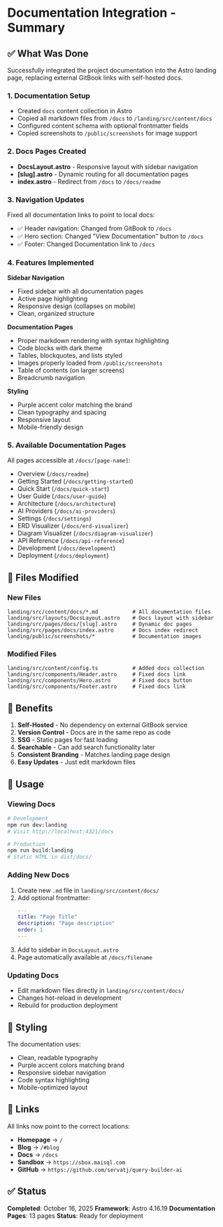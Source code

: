 # Documentation Integration - Summary

## ✅ What Was Done

Successfully integrated the project documentation into the Astro landing page, replacing external GitBook links with self-hosted docs.

### 1. Documentation Setup
- Created `docs` content collection in Astro
- Copied all markdown files from `/docs` to `/landing/src/content/docs`
- Configured content schema with optional frontmatter fields
- Copied screenshots to `/public/screenshots` for image support

### 2. Docs Pages Created
- **DocsLayout.astro** - Responsive layout with sidebar navigation
- **[slug].astro** - Dynamic routing for all documentation pages
- **index.astro** - Redirect from `/docs` to `/docs/readme`

### 3. Navigation Updates
Fixed all documentation links to point to local docs:
- ✅ Header navigation: Changed from GitBook to `/docs`
- ✅ Hero section: Changed "View Documentation" button to `/docs`
- ✅ Footer: Changed Documentation link to `/docs`

### 4. Features Implemented

**Sidebar Navigation**
- Fixed sidebar with all documentation pages
- Active page highlighting
- Responsive design (collapses on mobile)
- Clean, organized structure

**Documentation Pages**
- Proper markdown rendering with syntax highlighting
- Code blocks with dark theme
- Tables, blockquotes, and lists styled
- Images properly loaded from `/public/screenshots`
- Table of contents (on larger screens)
- Breadcrumb navigation

**Styling**
- Purple accent color matching the brand
- Clean typography and spacing
- Responsive layout
- Mobile-friendly design

### 5. Available Documentation Pages

All pages accessible at `/docs/[page-name]`:
- Overview (`/docs/readme`)
- Getting Started (`/docs/getting-started`)
- Quick Start (`/docs/quick-start`)
- User Guide (`/docs/user-guide`)
- Architecture (`/docs/architecture`)
- AI Providers (`/docs/ai-providers`)
- Settings (`/docs/settings`)
- ERD Visualizer (`/docs/erd-visualizer`)
- Diagram Visualizer (`/docs/diagram-visualizer`)
- API Reference (`/docs/api-reference`)
- Development (`/docs/development`)
- Deployment (`/docs/deployment`)

## 📁 Files Modified

### New Files
```
landing/src/content/docs/*.md           # All documentation files
landing/src/layouts/DocsLayout.astro    # Docs layout with sidebar
landing/src/pages/docs/[slug].astro     # Dynamic doc pages
landing/src/pages/docs/index.astro      # Docs index redirect
landing/public/screenshots/*            # Documentation images
```

### Modified Files
```
landing/src/content/config.ts           # Added docs collection
landing/src/components/Header.astro     # Fixed docs link
landing/src/components/Hero.astro       # Fixed docs button
landing/src/components/Footer.astro     # Fixed docs link
```

## 🚀 Benefits

1. **Self-Hosted** - No dependency on external GitBook service
2. **Version Control** - Docs are in the same repo as code
3. **SSG** - Static pages for fast loading
4. **Searchable** - Can add search functionality later
5. **Consistent Branding** - Matches landing page design
6. **Easy Updates** - Just edit markdown files

## 📝 Usage

### Viewing Docs
```bash
# Development
npm run dev:landing
# Visit http://localhost:4321/docs

# Production
npm run build:landing
# Static HTML in dist/docs/
```

### Adding New Docs
1. Create new `.md` file in `landing/src/content/docs/`
2. Add optional frontmatter:
   ```yaml
   ---
   title: "Page Title"
   description: "Page description"
   order: 1
   ---
   ```
3. Add to sidebar in `DocsLayout.astro`
4. Page automatically available at `/docs/filename`

### Updating Docs
- Edit markdown files directly in `landing/src/content/docs/`
- Changes hot-reload in development
- Rebuild for production deployment

## 🎨 Styling

The documentation uses:
- Clean, readable typography
- Purple accent colors matching brand
- Responsive sidebar navigation
- Code syntax highlighting
- Mobile-optimized layout

## 🔗 Links

All links now point to the correct locations:
- **Homepage** → `/`
- **Blog** → `/#blog`
- **Docs** → `/docs`
- **Sandbox** → `https://sbox.maisql.com`
- **GitHub** → `https://github.com/servatj/query-builder-ai`

## ✅ Status

**Completed**: October 16, 2025
**Framework**: Astro 4.16.19
**Documentation Pages**: 13 pages
**Status**: Ready for deployment
